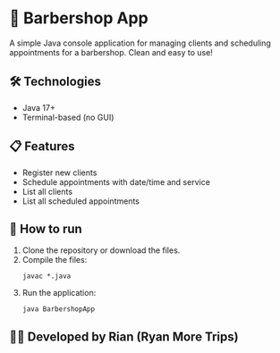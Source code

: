 # 💈 Barbershop App

A simple Java console application for managing clients and scheduling appointments for a barbershop. Clean and easy to use!

## 🛠 Technologies
- Java 17+
- Terminal-based (no GUI)

## 📋 Features
- Register new clients
- Schedule appointments with date/time and service
- List all clients
- List all scheduled appointments

## 🚀 How to run
1. Clone the repository or download the files.
2. Compile the files:
   ```
   javac *.java
   ```
3. Run the application:
   ```
   java BarbershopApp
   ```

## 👨‍💻 Developed by Rian (Ryan More Trips)
